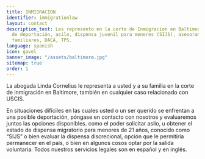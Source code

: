 ```yaml
---
title: INMIGRACION
identifier: immigrationlaw
layout: contact
description_text: Les represento en la corte de Inmigracion en Baltimore, en casos
  de deportación, asilo, dispensa juvenil para menores (SIJS), asesoramiento en peticiones
  familiares, DACA, TPS.
language: spanish
icon: gavel
banner_image: "/assets/baltimore.jpg"
sitemap: true
order: 1
---
```


La abogada Linda Cornelius le representa a usted y a su familia en la corte de inmigración en Baltimore, también en cualquier caso relacionado con USCIS.

En situaciones difíciles en las cuales usted o un ser querido se enfrentan a una posible deportación, póngase en contacto con nosotros y evaluaremos juntos las opciones disponibles. como el poder solicitar asilo, u obtener el estado de dispensa migratorio para menores de 21 años, conocido como “SIJS” o bien evaluar la dispensa discrecional, opción que le permitiría permanecer en el país, o bien en algunos cosos optar por la salida voluntaria. Todos nuestros servicios legales son en español y en inglés.